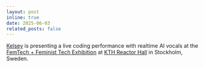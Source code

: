 ```yaml
---
layout: post
inline: true
date: 2025-06-03
related_posts: false
---
```

[Kelsey](https://aicomparts.com/people/kelsey_cotton/) is presenting a live coding performance with realtime AI vocals at the [FemTech + Feminist Tech Exhibition](https://www.kth.se/femtech/exhibition-1.1391820) at [KTH Reactor Hall](https://www.kth.se/en/om/upptack/r1/kth-reaktorhallen-1.739170) in Stockholm, Sweden. <i class="fa-solid fa-microphone-lines"></i> <i class="fa-solid fa-microphone-lines"></i> <i class="fa-solid fa-microphone-lines"></i>
